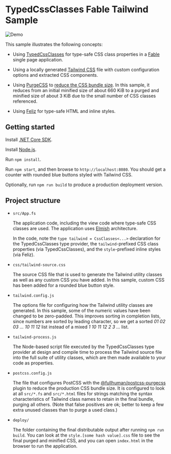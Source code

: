 # TypedCssClasses Fable Tailwind Sample

![Demo](demo.gif)

This sample illustrates the following concepts:

* Using [TypedCssClasses](https://github.com/zanaptak/TypedCssClasses) for type-safe CSS class properties in a [Fable](https://fable.io/) single page application.

* Using a locally generated [Tailwind CSS](https://tailwindcss.com/) file with custom configuration options and extracted CSS components.

* Using [PurgeCSS](https://www.purgecss.com/) to [reduce the CSS bundle size](https://tailwindcss.com/docs/controlling-file-size). In this sample, it reduces from an initial minified size of about 660 KiB to a purged and minified size of about 3 KiB due to the small number of CSS classes referenced.

* Using [Feliz](https://github.com/Zaid-Ajaj/Feliz/) for type-safe HTML and inline styles.

## Getting started

Install [.NET Core SDK](https://dotnet.microsoft.com/download).

Install [Node.js](https://nodejs.org/).

Run `npm install`.

Run `npm start`, and then browse to `http://localhost:8080`. You should get a counter with rounded blue buttons styled with Tailwind CSS.

Optionally, run `npm run build` to produce a production deployment version.

## Project structure

* `src/App.fs`

  The application code, including the view code where type-safe CSS classes are used. The application uses [Elmish](https://elmish.github.io/elmish/) architecture.

  In the code, note the `type tailwind = CssClasses<...>` declaration for the TypedCssClasses type provider, the `tailwind`-prefixed CSS class properties (via TypedCssClasses), and the `style`-prefixed inline styles (via Feliz).

* `css/tailwind-source.css`

  The source CSS file that is used to generate the Tailwind utility classes as well as any custom CSS you have added. In this sample, custom CSS has been added for a rounded blue button style.

* `tailwind.config.js`

  The options file for configuring how the Tailwind utility classes are generated. In this sample, some of the numeric values have been changed to be zero-padded. This improves sorting in completion lists, since numbers are sorted by leading character, so we get a sorted _01 02 03 ... 10 11 12_ list instead of a mixed _1 10 11 12 2 3 ..._ list.

* `tailwind-process.js`

  The Node-based script file executed by the TypedCssClasses type provider at design and compile time to process the Tailwind source file into the full suite of utility classes, which are then made available to your code as properties.

* `postcss.config.js`

  The file that configures PostCSS with the [@fullhuman/postcss-purgecss](https://github.com/FullHuman/purgecss/tree/master/packages/postcss-purgecss) plugin to reduce the production CSS bundle size. It is configured to look at all `src/*.fs` and `src/*.html` files for strings matching the syntax characteristics of Tailwind class names to retain in the final bundle, purging all others. (Note that false positives are ok; better to keep a few extra unused classes than to purge a used class.)

* `deploy/`

  The folder containing the final distributable output after running `npm run build`. You can look at the `style.[some hash value].css` file to see the final purged and minified CSS, and you can open `index.html` in the browser to run the application.
